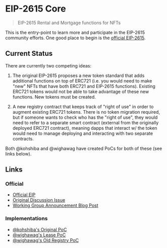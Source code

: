 # EIP-2615 Core

> EIP-2615 Rental and Mortgage functions for NFTs

This is the entry-point to learn more and participate in the EIP-2615 community efforts. One good place to begin is the [official EIP-2615](https://eips.ethereum.org/EIPS/eip-2615).

## Current Status

There are currently two competing ideas:

1) The original EIP-2615 proposes a new token standard that adds additional functions on top of ERC721 (i.e. you would need to make "new" NFTs that have both ERC721 and EIP-2615 functions). Existing ERC721 tokens would not be able to take advantage of these new functions. New tokens must be created.

2) A new registry contract that keeps track of "right of use" in order to augment existing ERC721 tokens. There is no token migration required, but if someone wants to check who has the "right of use", they would need to refer to a separate smart contract (external from the originally deployed ERC721 contract), meaning dapps that interact w/ the token would need to manage deploying and interacting with two separate contracts.

Both @kohshiba and @wighawag have created PoCs for both of these (see links below).

## Links

### Official

- [Official EIP](https://eips.ethereum.org/EIPS/eip-2615)
- [Original Discussion Issue](https://github.com/ethereum/EIPs/issues/2616)
- [Working Group Announcement Blog Post](https://medium.com/blockchain-game-alliance/nft-rental-and-mortgage-eip-2615-working-group-48b9bf8b164e)

### Implementations

- [@kohshiba's Original PoC](https://github.com/kohshiba/ERC-X)
- [@wighawag's Lease PoC](https://github.com/wighawag/erc721-lease)
- [@wighawag's Old Registry PoC](https://github.com/wighawag/erc721-users)
